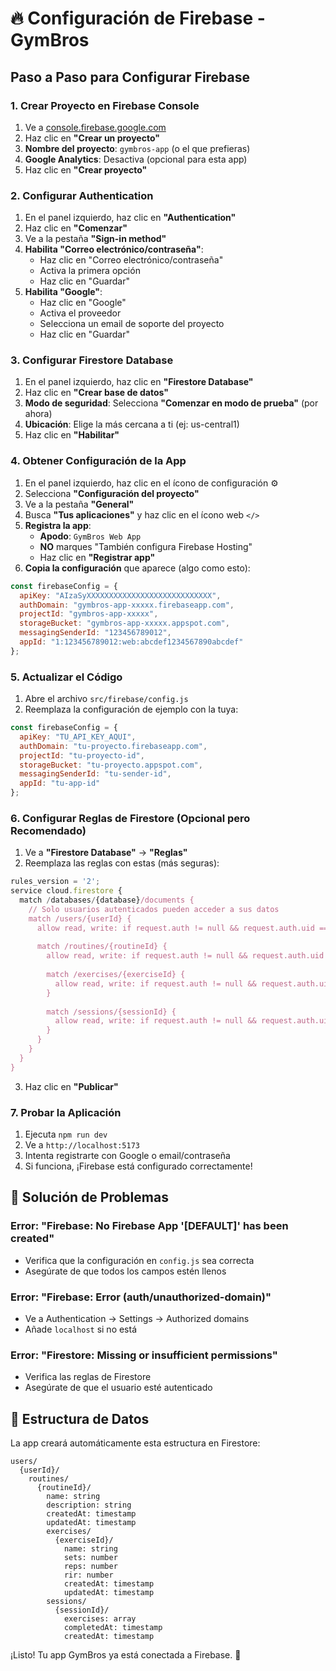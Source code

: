 # 🔥 Configuración de Firebase - GymBros

## Paso a Paso para Configurar Firebase

### 1. Crear Proyecto en Firebase Console

1. Ve a [console.firebase.google.com](https://console.firebase.google.com)
2. Haz clic en **"Crear un proyecto"**
3. **Nombre del proyecto**: `gymbros-app` (o el que prefieras)
4. **Google Analytics**: Desactiva (opcional para esta app)
5. Haz clic en **"Crear proyecto"**

### 2. Configurar Authentication

1. En el panel izquierdo, haz clic en **"Authentication"**
2. Haz clic en **"Comenzar"**
3. Ve a la pestaña **"Sign-in method"**
4. **Habilita "Correo electrónico/contraseña"**:
   - Haz clic en "Correo electrónico/contraseña"
   - Activa la primera opción
   - Haz clic en "Guardar"
5. **Habilita "Google"**:
   - Haz clic en "Google"
   - Activa el proveedor
   - Selecciona un email de soporte del proyecto
   - Haz clic en "Guardar"

### 3. Configurar Firestore Database

1. En el panel izquierdo, haz clic en **"Firestore Database"**
2. Haz clic en **"Crear base de datos"**
3. **Modo de seguridad**: Selecciona **"Comenzar en modo de prueba"** (por ahora)
4. **Ubicación**: Elige la más cercana a ti (ej: us-central1)
5. Haz clic en **"Habilitar"**

### 4. Obtener Configuración de la App

1. En el panel izquierdo, haz clic en el ícono de configuración ⚙️
2. Selecciona **"Configuración del proyecto"**
3. Ve a la pestaña **"General"**
4. Busca **"Tus aplicaciones"** y haz clic en el ícono web `</>`
5. **Registra la app**:
   - **Apodo**: `GymBros Web App`
   - **NO** marques "También configura Firebase Hosting"
   - Haz clic en **"Registrar app"**
6. **Copia la configuración** que aparece (algo como esto):

```javascript
const firebaseConfig = {
  apiKey: "AIzaSyXXXXXXXXXXXXXXXXXXXXXXXXXXXX",
  authDomain: "gymbros-app-xxxxx.firebaseapp.com",
  projectId: "gymbros-app-xxxxx",
  storageBucket: "gymbros-app-xxxxx.appspot.com",
  messagingSenderId: "123456789012",
  appId: "1:123456789012:web:abcdef1234567890abcdef"
};
```

### 5. Actualizar el Código

1. Abre el archivo `src/firebase/config.js`
2. Reemplaza la configuración de ejemplo con la tuya:

```javascript
const firebaseConfig = {
  apiKey: "TU_API_KEY_AQUI",
  authDomain: "tu-proyecto.firebaseapp.com",
  projectId: "tu-proyecto-id",
  storageBucket: "tu-proyecto.appspot.com",
  messagingSenderId: "tu-sender-id",
  appId: "tu-app-id"
};
```

### 6. Configurar Reglas de Firestore (Opcional pero Recomendado)

1. Ve a **"Firestore Database"** → **"Reglas"**
2. Reemplaza las reglas con estas (más seguras):

```javascript
rules_version = '2';
service cloud.firestore {
  match /databases/{database}/documents {
    // Solo usuarios autenticados pueden acceder a sus datos
    match /users/{userId} {
      allow read, write: if request.auth != null && request.auth.uid == userId;
      
      match /routines/{routineId} {
        allow read, write: if request.auth != null && request.auth.uid == userId;
        
        match /exercises/{exerciseId} {
          allow read, write: if request.auth != null && request.auth.uid == userId;
        }
        
        match /sessions/{sessionId} {
          allow read, write: if request.auth != null && request.auth.uid == userId;
        }
      }
    }
  }
}
```

3. Haz clic en **"Publicar"**

### 7. Probar la Aplicación

1. Ejecuta `npm run dev`
2. Ve a `http://localhost:5173`
3. Intenta registrarte con Google o email/contraseña
4. Si funciona, ¡Firebase está configurado correctamente!

## 🚨 Solución de Problemas

### Error: "Firebase: No Firebase App '[DEFAULT]' has been created"
- Verifica que la configuración en `config.js` sea correcta
- Asegúrate de que todos los campos estén llenos

### Error: "Firebase: Error (auth/unauthorized-domain)"
- Ve a Authentication → Settings → Authorized domains
- Añade `localhost` si no está

### Error: "Firestore: Missing or insufficient permissions"
- Verifica las reglas de Firestore
- Asegúrate de que el usuario esté autenticado

## 📱 Estructura de Datos

La app creará automáticamente esta estructura en Firestore:

```
users/
  {userId}/
    routines/
      {routineId}/
        name: string
        description: string
        createdAt: timestamp
        updatedAt: timestamp
        exercises/
          {exerciseId}/
            name: string
            sets: number
            reps: number
            rir: number
            createdAt: timestamp
            updatedAt: timestamp
        sessions/
          {sessionId}/
            exercises: array
            completedAt: timestamp
            createdAt: timestamp
```

¡Listo! Tu app GymBros ya está conectada a Firebase. 🎉
